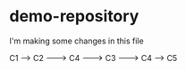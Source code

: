 # demo-repository

I'm making some changes in this file


C1 --> C2 ---> C4
          ---> C3 ---> C4 --> C5